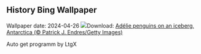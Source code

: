 ## History Bing Wallpaper
Wallpaper date: 2024-04-26
![](https://www.bing.com/th?id=OHR.PenguinDirections_EN-US5469437415_UHD.jpg&w=1000)Download: [Adélie penguins on an iceberg, Antarctica (© Patrick J. Endres/Getty Images)](https://www.bing.com/th?id=OHR.PenguinDirections_EN-US5469437415_UHD.jpg)

Auto get programm by LtgX
